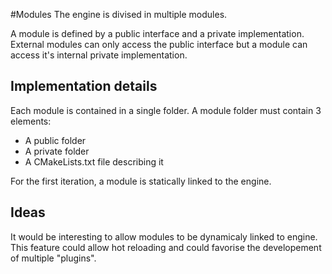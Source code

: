 #Modules
The engine is divised in multiple modules.

A module is defined by a public interface and a private implementation.
External modules can only access the public interface but a module can access it's internal private implementation.

## Implementation details
Each module is contained in a single folder.
A module folder must contain 3 elements:
* A public folder
* A private folder
* A CMakeLists.txt file describing it

For the first iteration, a module is statically linked to the engine.

## Ideas
It would be interesting to allow modules to be dynamicaly linked to engine.
This feature could allow hot reloading and could favorise the developement of multiple "plugins".
